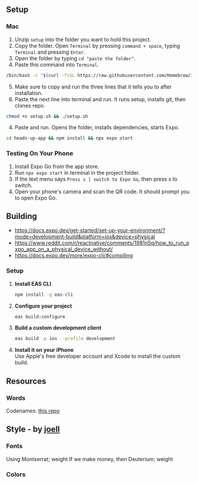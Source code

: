 ## Setup

### Mac

1. Unzip `setup` into the folder you want to hold this project.
2. Copy the folder. Open `Terminal` by pressing `command + space`, typing `Terminal` and pressing `Enter`.
3. Open the folder by typing `cd "paste the folder"`.
4. Paste this command into `Terminal`.

```bash
/bin/bash -c "$(curl -fsSL https://raw.githubusercontent.com/Homebrew/install/HEAD/install.sh)"
```

5. Make sure to copy and run the three lines that it tells you to after installation.
6. Paste the next line into terminal and run. It runs setup, installs git, then clones repo.

```bash
chmod +x setup.sh && ./setup.sh
```

4. Paste and run. Opens the folder, installs dependencies, starts Expo.

```bash
cd heads-up-app && npm install && npx expo start
```

### Testing On Your Phone

1. Install Expo Go from the app store.
2. Run `npx expo start` in terminal in the project folder.
2. If the text menu says `Press s │ switch to Expo Go`, then press s to switch.
3. Open your phone's camera and scan the QR code. It should prompt you to open Expo Go.

## Building

- https://docs.expo.dev/get-started/set-up-your-environment/?mode=development-build&platform=ios&device=physical
- https://www.reddit.com/r/reactnative/comments/1981n5q/how_to_run_expo_app_on_a_physical_device_without/
- https://docs.expo.dev/more/expo-cli/#compiling

### Setup

1. **Install EAS CLI**
   ```bash
   npm install -g eas-cli
   ```

2. **Configure your project**
   ```bash
   eas build:configure
   ```

3. **Build a custom development client**
   ```bash
   eas build -p ios --profile development
   ```

4. **Install it on your iPhone**  
   Use Apple's free developer account and Xcode to install the custom build.

## Resources

### Words

Codenames: [this repo](https://github.com/jacksun007/codenames)

## Style - by [joell](http://johwells.com)

### Fonts

Using Montserrat; weight
If we make money, then Deuterium; weight

### Colors
